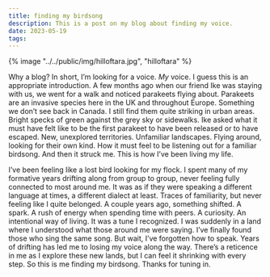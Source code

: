 ```yaml
---
title: finding my birdsong
description: This is a post on my blog about finding my voice.
date: 2023-05-19
tags:
---
```


{% image "../../public/img/hilloftara.jpg", "hilloftara" %}

Why a blog? In short, I’m looking for a voice. _My_ voice. I guess this is an appropriate introduction. A few months ago when our friend Ike was staying with us, we went for a walk and noticed parakeets flying about. Parakeets are an invasive species here in the UK and throughout Europe. Something we don’t see back in Canada. I still find them quite striking in urban areas. Bright specks of green against the grey sky or sidewalks. Ike asked what it must have felt like to be the first parakeet to have been released or to have escaped. New, unexplored territories. Unfamiliar landscapes. Flying around, looking for their own kind. How it must feel to be listening out for a familiar birdsong. And then it struck me. This is how I’ve been living my life.

I’ve been feeling like a lost bird looking for my flock. I spent many of my formative years drifting along from group to group, never feeling fully connected to most around me. It was as if they were speaking a different language at times, a different dialect at least. Traces of familiarity, but never feeling like I quite belonged. A couple years ago, something shifted. A spark. A rush of energy when spending time with peers. A curiosity. An intentional way of living. It was a tune I recognized. I was suddenly in a land where I understood what those around me were saying. I’ve finally found those who sing the same song. But wait, I’ve forgotten how to speak. Years of drifting has led me to losing my voice along the way. There’s a reticence in me as I explore these new lands, but I can feel it shrinking with every step. So this is me finding my birdsong. Thanks for tuning in.
